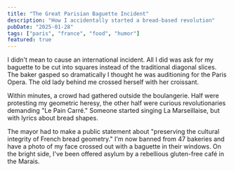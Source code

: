 ```yaml
---
title: "The Great Parisian Baguette Incident"
description: "How I accidentally started a bread-based revolution"
pubDate: "2025-01-28"
tags: ["paris", "france", "food", "humor"]
featured: true
---
```


I didn't mean to cause an international incident. All I did was ask for my baguette to be cut into squares instead of the traditional diagonal slices. The baker gasped so dramatically I thought he was auditioning for the Paris Opera. The old lady behind me crossed herself with her croissant.

Within minutes, a crowd had gathered outside the boulangerie. Half were protesting my geometric heresy, the other half were curious revolutionaries demanding "Le Pain Carré." Someone started singing La Marseillaise, but with lyrics about bread shapes.

The mayor had to make a public statement about "preserving the cultural integrity of French bread geometry." I'm now banned from 47 bakeries and have a photo of my face crossed out with a baguette in their windows. On the bright side, I've been offered asylum by a rebellious gluten-free café in the Marais.
